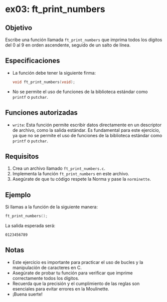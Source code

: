 # ex03: ft_print_numbers

## Objetivo
Escribe una función llamada `ft_print_numbers` que imprima todos los dígitos del 0 al 9 en orden ascendente, seguido de un salto de línea.

## Especificaciones
- La función debe tener la siguiente firma:
    ```c
    void ft_print_numbers(void);
    ```
- No se permite el uso de funciones de la biblioteca estándar como `printf` o `putchar`.

## Funciones autorizadas
- `write`: Esta función permite escribir datos directamente en un descriptor de archivo, como la salida estándar. Es fundamental para este ejercicio, ya que no se permite el uso de funciones de la biblioteca estándar como `printf` o `putchar`.

## Requisitos
1. Crea un archivo llamado `ft_print_numbers.c`.
2. Implementa la función `ft_print_numbers` en este archivo.
3. Asegúrate de que tu código respete la Norma y pase la `norminette`.

## Ejemplo
Si llamas a la función de la siguiente manera:
```c
ft_print_numbers();
```
La salida esperada será:
```
0123456789
```

## Notas
- Este ejercicio es importante para practicar el uso de bucles y la manipulación de caracteres en C.
- Asegúrate de probar tu función para verificar que imprime correctamente todos los dígitos.
- Recuerda que la precisión y el cumplimiento de las reglas son esenciales para evitar errores en la Moulinette.
- ¡Buena suerte!